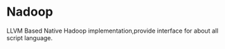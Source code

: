 Nadoop
======

LLVM Based Native Hadoop implementation,provide interface for about all script language.

